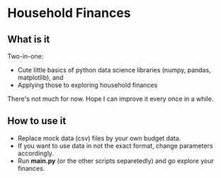 # Household Finances

## What is it

Two-in-one:
- Cute little basics of python data science libraries (numpy, pandas, matplotlib), and
- Applying those to exploring household finances

There's not much for now. Hope I can improve it every once in a while.

## How to use it

- Replace mock data (csv) files by your own budget data.
- If you want to use data in not the exact format, change parameters accordingly.
- Run __main.py__ (or the other scripts separetedly) and go explore your finances.
